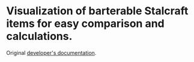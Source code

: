 # Visualization of barterable Stalcraft items for easy comparison and calculations.

Original [developer's documentation](https://eapi.stalcraft.net/items.html).
